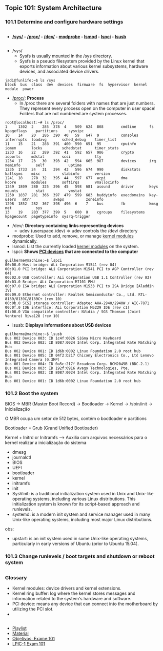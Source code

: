 ## Topic 101: System Architecture
### 101.1 Determine and configure hardware settings

##
- **[/sys/](https://github.com/guilhermemoraes1/commands//main/lpic.md#sys) - [/proc/](https://github.com/guilhermemoraes1/commands/main/lpic.md#proc) - [/dev/](https://github.com/guilhermemoraes1/commands/main/lpic.md#dev) - [modprobe](https://github.com/guilhermemoraes1/commands/main/lpic.md#modprobe) - [lsmod](https://github.com/guilhermemoraes1/commands/main/lpic.md#lsmod) - [lspci](https://github.com/guilhermemoraes1/commands/main/lpic.md#lspci) - [lsusb](https://github.com/guilhermemoraes1/commands/main/lpic.md#lsusb)**
##

- <a name="sys"></a>/sys/
  - Sysfs is usually mounted in the /sys directory.
  - Sysfs is a pseudo filesystem provided by the Linux kernel that exports information about various kernel subsystems, hardware devices, and associated device drivers.
``` console
jadi@funlife:~$ ls /sys
block  bus  class  dev  devices  firmware  fs  hypervisor  kernel  module  power
```
- <a name="proc"></a>[/proc/](https://github.com/guilhermemoraes1/commands/blob/main/fhs.md#proc): **Process**
  - In /proc there are several folders with names that are just numbers. They represent every process open on the computer in user space! Folders that are not numbered are system processes.
``` console
root@localhost:~# ls /proc/
1     1302  2    285  378  4    509  624  808        cmdline      fs          kpageflags    partitions     sysvipc
10    14    20   286  390  40   59   647  9          consoles     interrupts  loadavg       sched_debug    timer_list
11    15    21   288  391  400  590  651  95         cpuinfo      iomem       locks         schedstat      timer_stats
1233  16    22   289  392  41   592  657  986        crypto       ioports     mdstat        scsi           tty
1234  17    23   30   393  42   594  665  987        devices      irq         meminfo       self           uptime
1235  1733  24   31   394  43   596  674  990        diskstats    kallsyms    misc          slabinfo       version
1241  18    278  32   395  44   597  677  acpi       dma          kcore       modules       softirqs       vmallocinfo
1249  1809  280  325  396  45   598  681  asound     driver       keys        mounts        stat           vmstat
1250  1837  281  366  397  479  599  683  buddyinfo  execdomains  key-users   mtrr          swaps          zoneinfo
1298  1852  282  367  398  496  6    7    bus        fb           kmsg        net           sys
13    19    283  377  399  5    600  8    cgroups    filesystems  kpagecount  pagetypeinfo  sysrq-trigger
```
- <a name="dev"></a>/dev/: **Directory containing links representing devices**
  - udev (userspace /dev) => udev controls the /dev/ directory
- <a name="modprobe"></a>modprobe: Used to add, remove, or manage [kernel modules](https://github.com/guilhermemoraes1/commands/blob/main/lpic.md#kernel-modules) dynamically.
- <a name="lsmod"></a>lsmod: List the currently loaded [kernel modules](https://github.com/guilhermemoraes1/commands/blob/main/lpic.md#kernel-modules) on the system.
- <a name="lspci"></a>lspci: **Shows [PCI devices](#pci) that are connected to the computer**
``` console
guilherme@machine:~$ lspci
00:00.0 Host bridge: ALi Corporation M1541 (rev 04)
00:01.0 PCI bridge: ALi Corporation M1541 PCI to AGP Controller (rev 04)
00:02.0 USB Controller: ALi Corporation USB 1.1 Controller (rev 03)
00:03.0 Bridge: ALi Corporation M7101 PMU
00:07.0 ISA bridge: ALi Corporation M1533 PCI to ISA Bridge [Aladdin IV] 
00:09.0 Ethernet controller: Realtek Semiconductor Co., Ltd. RTL-8139/8139C/8139C+ (rev 10)
00:0b.0 SCSI storage controller: Adaptec AHA-2940/2940W / AIC-7871
00:0f.0 IDE interface: ALi Corporation M5229 IDE (rev c1)
01:00.0 VGA compatible controller: NVidia / SGS Thomson (Joint Venture) Riva128 (rev 10)
```
- <a name="lsusb"></a>lsusb: **Displays informations about USB devices**
``` console
guilherme@machine:~$ lsusb
Bus 002 Device 003: ID 1c4f:0026 SiGma Micro Keyboard
Bus 002 Device 002: ID 8087:0024 Intel Corp. Integrated Rate Matching Hub
Bus 002 Device 001: ID 1d6b:0002 Linux Foundation 2.0 root hub
Bus 001 Device 005: ID 04f2:b217 Chicony Electronics Co., Ltd Lenovo Integrated Camera (0.3MP)
Bus 001 Device 004: ID 0a5c:217f Broadcom Corp. BCM2045B (BDC-2.1)
Bus 001 Device 003: ID 192f:0916 Avago Technologies, Pte.
Bus 001 Device 002: ID 8087:0024 Intel Corp. Integrated Rate Matching Hub
Bus 001 Device 001: ID 1d6b:0002 Linux Foundation 2.0 root hub
```

### 101.2 Boot the system

BIOS -> MBR (Master Boot Record) -> Bootloader -> Kernel -> /sbin/init -> Inicialização 

O MBR ocupa um setor de 512 bytes, contém o bootloader e partitions

Bootloader = Grub (Grand Unified Bootloader)

Kernel + Initrd or Initramfs --> Auxilia com arquivos necessários para o kernel realizar a inicialização do sistema

- dmesg
- journalctl
- BIOS
- UEFI
- bootloader
- kernel
- initramfs
- init
- SysVinit: is a traditional initialization system used in Unix and Unix-like operating systems, including various Linux distributions. This initialization system is known for its script-based approach and runlevels.
- systemd: is a modern init system and service manager used in many Unix-like operating systems, including most major Linux distributions.

obs: 
- upstart: is an init system used in some Unix-like operating systems, particularly in early versions of Ubuntu (prior to Ubuntu 15.04).


### 101.3 Change runlevels / boot targets and shutdown or reboot system

##

### Glossary

- <a name="kernel-modules"></a> Kernel modules: device drivers and kernel extensions.
- <a name="kernel-ring-buffer"></a> Kernel ring buffer: log where the kernel stores messages and information related to the system's hardware and software.
- <a name="pci"></a> PCI device: means any device that can connect into the motherboard by utilizing the PCI slot.
- 

##

- [Playlist](https://www.youtube.com/playlist?list=PLFOYXCPEqdNUU55Xvgst8wGTWnz_sd-cj)
- [Material](https://github.com/guilhermemoraes1/all-courses/blob/main/huawei/cloud-computing/course.md)
- [Objetivos: Exame 101](https://wiki.lpi.org/wiki/LPIC-1_Objectives_V5.0(PT-BR)#Objetivos:_Exame_101)
- [LPIC-1 Exam 101](https://www.lpi.org/our-certifications/exam-101-objectives/)
